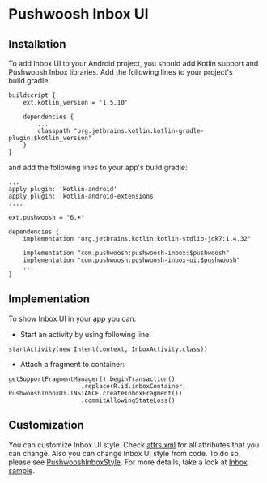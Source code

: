 # Pushwoosh Inbox UI

## Installation
To add Inbox UI to your Android project, you should add Kotlin support and Pushwoosh Inbox libraries. Add the following lines to your project's build.gradle:

```
buildscript {
    ext.kotlin_version = '1.5.10'

    dependencies {
        ...
        classpath "org.jetbrains.kotlin:kotlin-gradle-plugin:$kotlin_version"
    }
}
```

and add the following lines to your app's build.gradle:

```
...
apply plugin: 'kotlin-android'
apply plugin: 'kotlin-android-extensions'
....

ext.pushwoosh = "6.+"

dependencies {
    implementation "org.jetbrains.kotlin:kotlin-stdlib-jdk7:1.4.32"

    implementation "com.pushwoosh:pushwoosh-inbox:$pushwoosh"
    implementation "com.pushwoosh:pushwoosh-inbox-ui:$pushwoosh"
    ...
}
```

## Implementation
To show Inbox UI in your app you can:
* Start an activity by using following line:
```
startActivity(new Intent(context, InboxActivity.class))
```
* Attach a fragment to container:
```
getSupportFragmentManager().beginTransaction()
                    .replace(R.id.inboxContainer, PushwooshInboxUi.INSTANCE.createInboxFragment())
                    .commitAllowingStateLoss()
```
## Customization
You can customize Inbox UI style. Check [attrs.xml](InboxUiLibrary/pushwoosh-inbox-ui/src/main/res/values/attrs.xml) for all attributes that you can change. Also you can change Inbox UI style from code. To do so, please see [PushwooshInboxStyle](InboxUiLibrary/pushwoosh-inbox-ui/src/main/java/com/pushwoosh/inbox/ui/PushwooshInboxStyle.kt). For more details, take a look at [Inbox sample](InboxSample).
